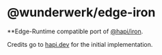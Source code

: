 # @wunderwerk/edge-iron

**Edge-Runtime compatible port of [@hapi/iron](https://github.com/hapijs/iron).

Credits go to [hapi.dev](https://hapi.dev) for the initial implementation.
